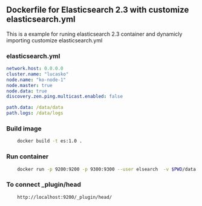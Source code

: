 ## Dockerfile for Elasticsearch 2.3 with customize elasticsearch.yml
This is a example for runing elasticsearch 2.3 container and dynamicly importing customize elasticsearch.yml


### elasticsearch.yml

```yml
network.host: 0.0.0.0
cluster.name: "lucasko"
node.name: "ko-node-1"
node.master: true
node.data: true
discovery.zen.ping.multicast.enabled: false 

path.data: /data/data
path.logs: /data/logs
```

### Build image

```sh
	docker build -t es:1.0 . 
```

### Run container

```sh
	docker run -p 9200:9200 -p 9300:9300 --user elsearch  -v $PWD/data:/data -v $PWD/config:/elasticsearch/config  es:1.0 /elasticsearch/bin/elasticsearch 
```

### To connect  _plugin/head

		http://localhost:9200/_plugin/head/

